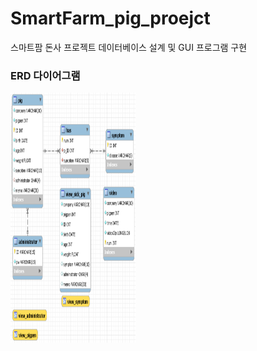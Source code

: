 # SmartFarm_pig_proejct
스마트팜 돈사 프로젝트 데이터베이스 설계 및 GUI 프로그램 구현 


### ERD 다이어그램
<img src="https://github.com/Jwoo-Kim/SmartFarm_pig_proejct/blob/main/ERdiagram_DB.png" width="200" height="400"/>

